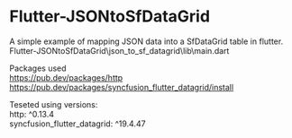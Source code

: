 # Flutter-JSONtoSfDataGrid  
A simple example of mapping JSON data into a SfDataGrid table in flutter.    
Flutter-JSONtoSfDataGrid\json_to_sf_datagrid\lib\main.dart  

Packages used  
https://pub.dev/packages/http  
https://pub.dev/packages/syncfusion_flutter_datagrid/install  

Teseted using versions:  
  http: ^0.13.4  
  syncfusion_flutter_datagrid: ^19.4.47  

  
